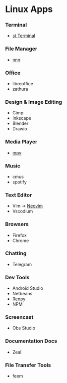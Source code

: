 # Linux Apps 
### Terminal
- [st Terminal](https://st.suckless.org/)
### File Manager
- [nnn](https://github.com/jarun/nnn)
### Office
- libreoffice
- zathura 
### Design & Image Editing
- Gimp
- Inkscape
- Blender
- Drawio 
### Media Player 
- [mpv](https://github.com/mpv-player/mpv)
### Music 
- cmus 
- spotify 
### Text Editor 
- Vim -> [Neovim](https://github.com/neovim/neovim) 
- Vscodium
### Browsers
- Firefox
- Chrome
### Chatting
- Telegram
### Dev Tools
- Android Studio
- Netbeans
- Renpy
- NPM
### Screencast
- Obs Studio
### Documentation Docs
- Zeal
### File Transfer Tools
- feem
